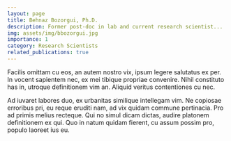 ```yaml
---
layout: page
title: Behnaz Bozorgui, Ph.D.
description: Former post-doc in lab and current research scientist...
img: assets/img/bbozorgui.jpg
importance: 1
category: Research Scientists
related_publications: true
---
```


Facilis omittam cu eos, an autem nostro vix, ipsum legere salutatus ex per. In vocent sapientem nec, ex mei tibique propriae convenire. Nihil constituto has in, utroque definitionem vim an. Aliquid veritus contentiones cu nec.

Ad iuvaret labores duo, ex urbanitas similique intellegam vim. Ne copiosae erroribus pri, eu reque eruditi nam, ad vix quidam commune pertinacia. Pro ad primis melius recteque. Qui no simul dicam dictas, audire platonem definitionem ex qui. Quo in natum quidam fierent, cu assum possim pro, populo laoreet ius eu.
